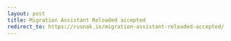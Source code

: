 ```yaml
---
layout: post
title: Migration Assistant Reloaded accepted
redirect_to: https://rusnak.io/migration-assistant-reloaded-accepted/
---
```


